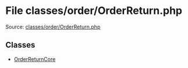 File classes/order/OrderReturn.php
=========

Source: [classes/order/OrderReturn.php](https://github.com/PrestaShop/PrestaShop/blob/1.6.0.3/classes/order/OrderReturn.php)


Classes
-------

* [OrderReturnCore](class.OrderReturnCore.md)

